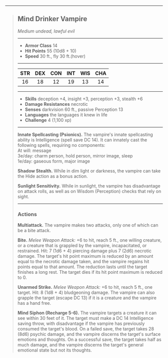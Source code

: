 ***
> ## Mind Drinker Vampire
> *Medium undead, lawful evil*
> 
> ***
> 
> - **Armor Class** 14
> - **Hit Points** 55 (10d8 + 10)
> - **Speed** 30 ft., fly 30 ft.(hover)
> 
> ***
> 
> |STR|DEX|CON|INT|WIS|CHA|
> |:---:|:---:|:---:|:---:|:---:|:---:|
> |16|18|12|19|13|14|
> 
> ***
> 
> - **Skills** deception +4, insight +3, perception +3, stealth +6
> - **Damage Resistances** necrotic
> - **Senses** darkvision 60 ft., passive Perception 13
> - **Languages** the languages it knew in life
> - **Challenge** 4 (1,100 xp)
> 
> ***
> 
> **Innate Spellcasting (Psionics).** The vampire's innate spellcasting ability is Intelligence (spell save DC 14). It can innately cast the following spells, requiring no components:  
> At will: message  
> 3e/day: charm person, hold person, mirror image, sleep  
> 1e/day: gaseous form, major image
> 
> **Shadow Stealth.** While in dim light or darkness, the vampire can take the Hide action as a bonus action.
> 
> **Sunlight Sensitivity.** While in sunlight, the vampire has disadvantage on attack rolls, as well as on Wisdom (Perception) checks that rely on sight.
> 
> ***
> 
> ### Actions
> **Multiattack.** The vampire makes two attacks, only one of which can be a bite attack.
> 
> **Bite.** *Melee Weapon Attack:* +6 to hit, reach 5 ft., one willing creature, or a creature that is grappled by the vampire, incapacitated, or restrained. Hit: 7 (1d6 + 4) piercing damage plus 7 (2d6) necrotic damage. The target's hit point maximum is reduced by an amount equal to the necrotic damage taken, and the vampire regains hit points equal to that amount. The reduction lasts until the target finishes a long rest. The target dies if its hit point maximum is reduced to 0.
> 
> **Unarmed Strike.** *Melee Weapon Attack:* +6 to hit, reach 5 ft., one target. Hit: 8 (1d8 + 4) bludgeoning damage. The vampire can also grapple the target (escape DC 13) if it is a creature and the vampire has a hand free.
> 
> **Mind Siphon (Recharge 5-6).** The vampire targets a creature it can see within 30 feet of it. The target must make a DC 14 Intelligence saving throw, with disadvantage if the vampire has previously consumed the target's blood. On a failed save, the target takes 28 (8d6) psychic damage, and the vampire discerns the target's surface emotions and thoughts. On a successful save, the target takes half as much damage, and the vampire discerns the target's general emotional state but not its thoughts.